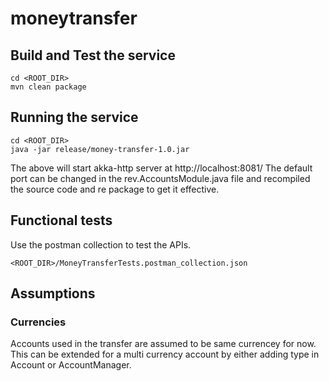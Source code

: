 # moneytransfer

## Build and Test the service

    cd <ROOT_DIR>
    mvn clean package

## Running the service

    cd <ROOT_DIR>
    java -jar release/money-transfer-1.0.jar

The above will start akka-http server at http://localhost:8081/
The default port can be changed in the rev.AccountsModule.java file and recompiled the source code and re package to get it effective.

## Functional tests

Use the postman collection to test the APIs.

    <ROOT_DIR>/MoneyTransferTests.postman_collection.json

## Assumptions

### Currencies
Accounts used in the transfer are assumed to be same currencey for now. This can be extended
for a multi currency account by either adding type in Account or AccountManager.

